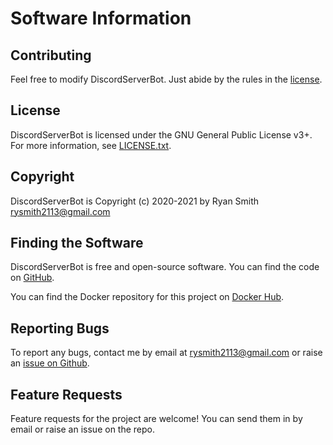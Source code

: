 # Software Information

## Contributing

Feel free to modify DiscordServerBot. Just abide by the rules in the [license](#license).

## License

DiscordServerBot is licensed under the GNU General Public License v3+. For more information, see [LICENSE.txt](LICENSE.txt).

## Copyright

DiscordServerBot is Copyright (c) 2020-2021 by Ryan Smith <rysmith2113@gmail.com>

## Finding the Software

DiscordServerBot is free and open-source software. You can find the code on
[GitHub](https://www.github.com/Ryan-M-Smith/Quinton-VoiceAssistant).

You can find the Docker repository for this project on
[Docker Hub](https://hub.docker.com/repository/docker/ryanmsmith144/discordserverbot).

## Reporting Bugs

To report any bugs, contact me by email at <rysmith2113@gmail.com> or raise an
[issue on Github](https://www.github.com/Ryan-M-Smith/Quinton-VoiceAssistant/issues).

## Feature Requests

Feature requests for the project are welcome! You can send them in by email or
raise an issue on the repo.
